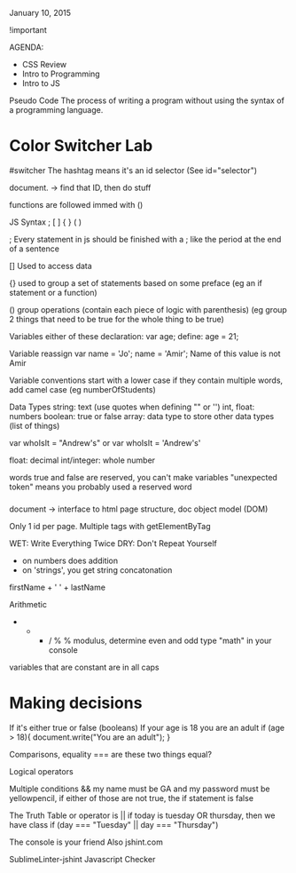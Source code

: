 January 10, 2015

!important

AGENDA:

* CSS Review
* Intro to Programming
* Intro to JS

Pseudo Code
The process of writing a program without using the syntax of a programming language.

# Color Switcher Lab

#switcher
The hashtag means it's an id selector (See id="selector")

document. -> find that ID, then do stuff

functions are followed immed with ()

JS Syntax
;
[ ]
{ }
( )

;
Every statement in js should be finished with a ;
like the period at the end of a sentence

[]
Used to access data

{}
used to group a set of statements based on some preface (eg an if statement or a function)

()
group operations (contain each piece of logic with parenthesis) (eg group 2 things that need to be true for the whole thing to be true)

Variables
either of these
declaration: var age;
define: age = 21;

Variable reassign
var name = 'Jo';
name = 'Amir';
Name of this value is not Amir

Variable conventions
start with a lower case
if they contain multiple words, add camel case (eg numberOfStudents)

Data Types
string: text (use quotes when defining "" or '')
int, float: numbers
boolean: true or false
array: data type to store other data types (list of things)

var whoIsIt = "Andrew's"
or
var whoIsIt = 'Andrew\'s'

float: decimal
int/integer: whole number

words true and false are reserved, you can't make variables
"unexpected token" means you probably used a reserved word

###

document -> interface to html page structure, doc object model (DOM)

Only 1 id per page. Multiple tags with getElementByTag


WET: Write Everything Twice
DRY: Don't Repeat Yourself

+ on numbers does addition
+ on 'strings', you get string concatonation

firstName + ' ' + lastName

Arithmetic
+ - * / %
% modulus, determine even and odd
type "math" in your console

variables that are constant are in all caps

# Making decisions
If it's either true or false (booleans)
If your age is 18 you are an adult
if (age > 18){
  document.write("You are an adult");
}

Comparisons, equality
=== are these two things equal?

Logical operators

Multiple conditions
&&
my name must be GA and my password must be yellowpencil, if either of those are not true, the if statement is false

The Truth Table
or operator is ||
if today is tuesday OR thursday, then we have class
if (day === "Tuesday" || day === "Thursday")

The console is your friend
Also jshint.com

SublimeLinter-jshint
Javascript Checker
